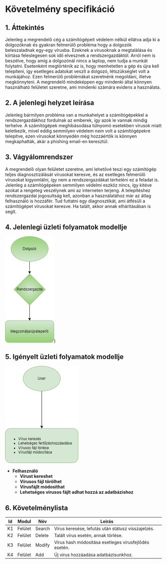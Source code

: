 # Követelmény specifikáció

## 1. Áttekintés

Jelenleg a megrendelő cég a számítógépeit védelem nélkül ellátva adja ki a dolgozóknak és gyakran felmerülő probléma hogy a dolgozók beleszaladnak egy-egy vírusba. Ezeknek a vírusoknak a megtalálása és kiírtása feleslegesen sok idő elvesznek a rendszergazdáktól. Arról nem is beszélve, hogy amíg a dolgozónál nincs a laptop, nem tudja a munkát folytatni. Esetenként megtörténik az is, hogy menhetetlen a gép és újra kell telepíteni, így esetleges adatokat veszít a dolgozó, létszükséglet volt a munkájához. Ezen felmerülő problémákat szeretnénk megoldani, illetve megkönnyteni. A megrendelő mindeképpen egy mindenki által könnyen használható felületet szeretne, ami mindenki számára evidens a használata.

## 2. A jelenlegi helyzet leírása

Jelenleg bármilyen probléma van a munkahelyet a számítógépekkel a rendszergazdákhoz fordulnak az emberek, így azok le vannak mindig terhelve. A számítógépek meghibásodása túlnyomó esetekben vírusok miatt keletkezik, mivel eddig semmilyen védelem nem volt a számítógépekre telepítve, ezen vírusokat könnyedén még hozzáértők is könnyen megkaphatták, akár a phishing email-en keresztül. 

## 3. Vágyálomrendszer

A megrendelő olyan felületet szeretne, ami lehetővé teszi egy számítógép teljes diagnosztizálását vírusokat keresve, és az esetleges felmerülő vírusokat kigyomlálni, így nem a rendszergazdákat terheléni ez a feladat is. Jelenleg a számítógépeken semmilyen védelmi eszköz nincs, így kitéve azokat a rengeteg veszélynek ami az interneten terjeng. A telepítéshez rendszergazdai jogosultság kell, azonban a használatához már az átlag felhasználó is hozzáfér. Tud futtatni egy diagnosztikát, ami átfésüli a számítógépet vírusokat keresve. Ha talált, akkor annak elhárításában is segít.

## 4. Jelenlegi üzleti folyamatok modellje

![jelenlegi folyamat](../docs/pics/jelenlegi.png))

## 5. Igényelt üzleti folyamatok modellje

![igényelt folyamat](../docs/pics/folyamat.png)

 - **Felhasználó**
    - **Vírust kereshet**
    - **Vírusos fájl törölhet**
    - **Vírusfájlt módosíthat**
    - **Lehetséges vírusos fájlt adhat hozzá az adatbázishoz**

## 6. Követelménylista

| Id | Modul | Név | Leírás |
| :---: | --- | --- | --- |
| K1 | Felület | Search | Vírus keresése, lefutás után státusz visszajelzés. |
| K2 | Felület | Delete | Talált vírus esetén, annak törlése. |
| K3 | Felület | Modify | Vírus hash módosítása esetleges vírusfejlődés esetén. |
| K4 | Felület | Add | Új vírus hozzáadása adatbázisunkhoz. |

